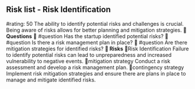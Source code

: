 

## Risk list - Risk Identification
#rating: 50
The ability to identify potential risks and challenges is crucial. Being aware of risks allows for better planning and mitigation strategies.
**💭 Questions**
💭 #question Has the startup identified potential risks?
 💭 #question Is there a risk management plan in place?
 💭 #question Are there mitigation strategies for identified risks?
**🚨 Risks**
🚨Risk Identification
Failure to identify potential risks can lead to unpreparedness and increased vulnerability to negative events.
🚨mitigation strategy
Conduct a risk assessment and develop a risk management plan.
🚨contingency strategy
Implement risk mitigation strategies and ensure there are plans in place to manage and mitigate identified risks.




